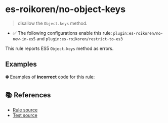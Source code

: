 # es-roikoren/no-object-keys
> disallow the `Object.keys` method.

- ✅ The following configurations enable this rule: `plugin:es-roikoren/no-new-in-es5` and `plugin:es-roikoren/restrict-to-es3`

This rule reports ES5 `Object.keys` method as errors.

## Examples

⛔ Examples of **incorrect** code for this rule:

<eslint-playground type="bad" code="/*eslint es-roikoren/no-object-keys: error */
const keys = Object.keys(obj)
" />

## 📚 References

- [Rule source](https://github.com/roikoren755/eslint-plugin-es/blob/v0.0.1/src/rules/no-object-keys.ts)
- [Test source](https://github.com/roikoren755/eslint-plugin-es/blob/v0.0.1/tests/src/rules/no-object-keys.ts)
